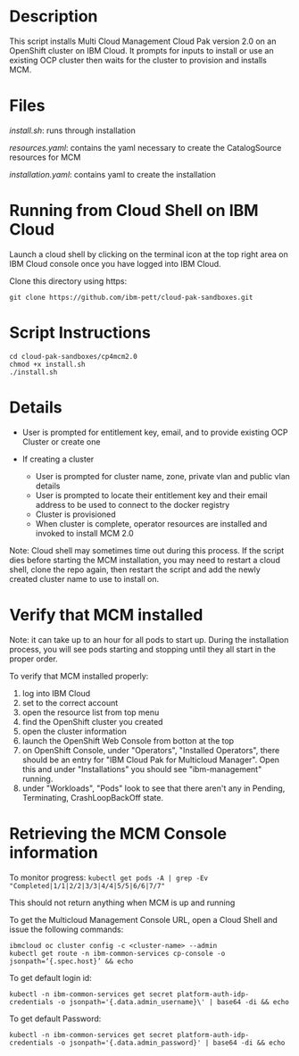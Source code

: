 # Description

This script installs Multi Cloud Management Cloud Pak version 2.0 on an OpenShift cluster on IBM Cloud.  It prompts for inputs to install or use an existing OCP cluster then waits for the cluster to provision and installs MCM.

# Files

_install.sh_: runs through installation

_resources.yaml_: contains the yaml necessary to create the CatalogSource resources for MCM

_installation.yaml_: contains yaml to create the installation

# Running from Cloud Shell on IBM Cloud

Launch a cloud shell by clicking on the terminal icon at the top right area on IBM Cloud console once you have logged into IBM Cloud.

Clone this directory using https:

`git clone https://github.com/ibm-pett/cloud-pak-sandboxes.git`

# Script Instructions

```
cd cloud-pak-sandboxes/cp4mcm2.0
chmod +x install.sh
./install.sh
```
# Details
- User is prompted for entitlement key, email, and to provide existing OCP Cluster or create one
- If creating a cluster

  - User is prompted for cluster name, zone, private vlan and public vlan details
  - User is prompted to locate their entitlement key and their email address to be used to connect to the docker registry
  - Cluster is provisioned
  - When cluster is complete, operator resources are installed and invoked to install MCM 2.0

Note: Cloud shell may sometimes time out during this process. If the script dies before starting the MCM installation, you may need to restart a cloud shell, clone the repo again, then restart the script and add the newly created cluster name to use to install on.
# Verify that MCM installed
Note: it can take up to an hour for all pods to start up.  During the installation process, you will see pods starting and stopping until they all start in the proper order.

To verify that MCM installed properly:
1) log into IBM Cloud
2) set to the correct account
3) open the resource list from top menu
4) find the OpenShift cluster you created
5) open the cluster information
6) launch the OpenShift Web Console from botton at the top
7) on OpenShift Console, under "Operators", "Installed Operators", there should be an entry for "IBM Cloud Pak for Multicloud Manager".  Open this and under "Installations" you should see "ibm-management" running.
8) under "Workloads", "Pods" look to see that there aren't any in Pending, Terminating, CrashLoopBackOff state.  
# Retrieving the MCM Console information
To monitor progress:
`kubectl get pods -A | grep -Ev "Completed|1/1|2/2|3/3|4/4|5/5|6/6|7/7"`

This should not return anything when MCM is up and running

To get the Multicloud Management Console URL, open a Cloud Shell and issue the following commands:
```
ibmcloud oc cluster config -c <cluster-name> --admin
kubectl get route -n ibm-common-services cp-console -o jsonpath=‘{.spec.host}’ && echo
```
To get default login id:
```
kubectl -n ibm-common-services get secret platform-auth-idp-credentials -o jsonpath='{.data.admin_username}\' | base64 -di && echo
```
To get default Password:
```
kubectl -n ibm-common-services get secret platform-auth-idp-credentials -o jsonpath='{.data.admin_password}' | base64 -di && echo
```
  
